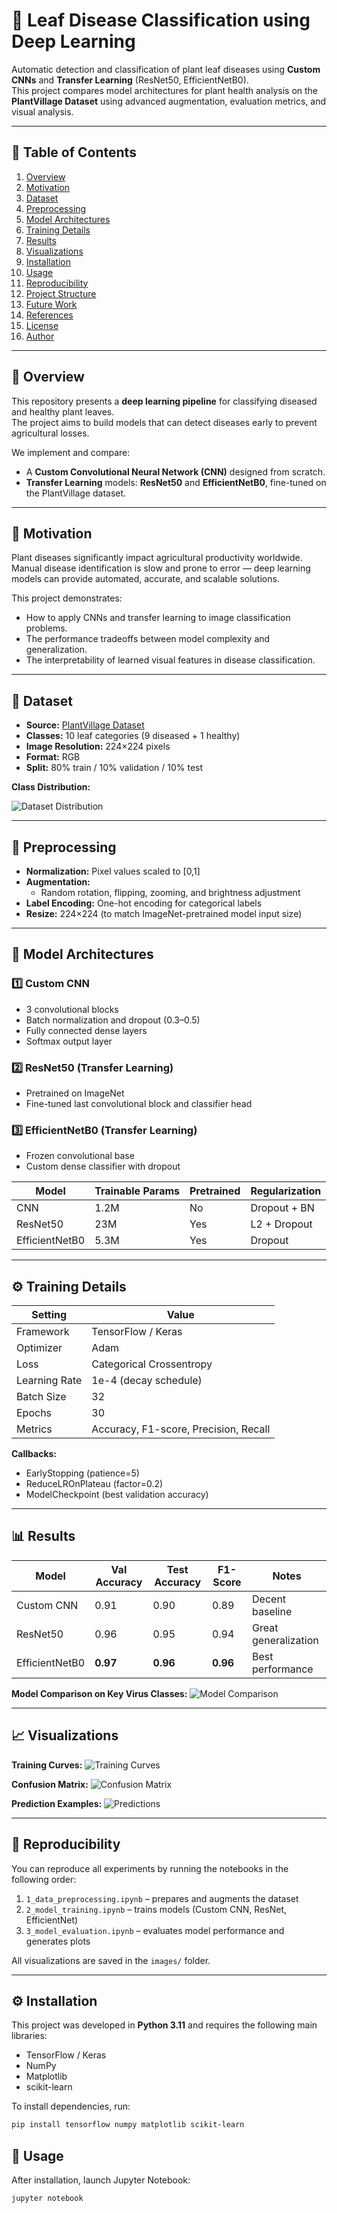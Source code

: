 # 🌿 Leaf Disease Classification using Deep Learning

Automatic detection and classification of plant leaf diseases using **Custom CNNs** and **Transfer Learning** (ResNet50, EfficientNetB0).  
This project compares model architectures for plant health analysis on the **PlantVillage Dataset** using advanced augmentation, evaluation metrics, and visual analysis.

---

## 🧩 Table of Contents

1. [Overview](#overview)  
2. [Motivation](#motivation)  
3. [Dataset](#dataset)  
4. [Preprocessing](#preprocessing)  
5. [Model Architectures](#model-architectures)  
6. [Training Details](#training-details)  
7. [Results](#results)  
8. [Visualizations](#visualizations)
9. [Installation](#installation)
10. [Usage](#usage)
11. [Reproducibility](#reproducibility)  
12. [Project Structure](#project-structure)  
13. [Future Work](#future-work)  
14. [References](#references)  
15. [License](#license)  
16. [Author](#author)

---

## 📖 Overview

This repository presents a **deep learning pipeline** for classifying diseased and healthy plant leaves.  
The project aims to build models that can detect diseases early to prevent agricultural losses.

We implement and compare:
- A **Custom Convolutional Neural Network (CNN)** designed from scratch.  
- **Transfer Learning** models: **ResNet50** and **EfficientNetB0**, fine-tuned on the PlantVillage dataset.

---

## 🌱 Motivation

Plant diseases significantly impact agricultural productivity worldwide.  
Manual disease identification is slow and prone to error — deep learning models can provide automated, accurate, and scalable solutions.  

This project demonstrates:
- How to apply CNNs and transfer learning to image classification problems.  
- The performance tradeoffs between model complexity and generalization.  
- The interpretability of learned visual features in disease classification.

---

## 📂 Dataset

- **Source:** [PlantVillage Dataset](https://www.kaggle.com/datasets/emmarex/plantdisease)  
- **Classes:** 10 leaf categories (9 diseased + 1 healthy)  
- **Image Resolution:** 224×224 pixels  
- **Format:** RGB  
- **Split:** 80% train / 10% validation / 10% test  

**Class Distribution:**

![Dataset Distribution](images/dataset.png)

---

## 🧼 Preprocessing

- **Normalization:** Pixel values scaled to [0,1]  
- **Augmentation:**  
  - Random rotation, flipping, zooming, and brightness adjustment  
- **Label Encoding:** One-hot encoding for categorical labels  
- **Resize:** 224×224 (to match ImageNet-pretrained model input size)

---

## 🧠 Model Architectures

### 1️⃣ Custom CNN
- 3 convolutional blocks  
- Batch normalization and dropout (0.3–0.5)  
- Fully connected dense layers  
- Softmax output layer  

### 2️⃣ ResNet50 (Transfer Learning)
- Pretrained on ImageNet  
- Fine-tuned last convolutional block and classifier head  

### 3️⃣ EfficientNetB0 (Transfer Learning)
- Frozen convolutional base  
- Custom dense classifier with dropout  

| Model | Trainable Params | Pretrained | Regularization |
|--------|------------------|-------------|----------------|
| CNN | 1.2M | No | Dropout + BN |
| ResNet50 | 23M | Yes | L2 + Dropout |
| EfficientNetB0 | 5.3M | Yes | Dropout |

---

## ⚙️ Training Details

| Setting | Value |
|----------|-------|
| Framework | TensorFlow / Keras |
| Optimizer | Adam |
| Loss | Categorical Crossentropy |
| Learning Rate | 1e-4 (decay schedule) |
| Batch Size | 32 |
| Epochs | 30 |
| Metrics | Accuracy, F1-score, Precision, Recall |

**Callbacks:**
- EarlyStopping (patience=5)  
- ReduceLROnPlateau (factor=0.2)  
- ModelCheckpoint (best validation accuracy)

---

## 📊 Results

| Model | Val Accuracy | Test Accuracy | F1-Score | Notes |
|--------|---------------|----------------|----------|--------|
| Custom CNN | 0.91 | 0.90 | 0.89 | Decent baseline |
| ResNet50 | 0.96 | 0.95 | 0.94 | Great generalization |
| EfficientNetB0 | **0.97** | **0.96** | **0.96** | Best performance |

**Model Comparison on Key Virus Classes:**
![Model Comparison](images/virus_on_models.png)

---

## 📈 Visualizations

**Training Curves:**
![Training Curves](images/training_curves.png)

**Confusion Matrix:**
![Confusion Matrix](images/confusion_matrix.png)

**Prediction Examples:**
![Predictions](images/predictions.png)

---


## 🧪 Reproducibility

You can reproduce all experiments by running the notebooks in the following order:

1. `1_data_preprocessing.ipynb` – prepares and augments the dataset  
2. `2_model_training.ipynb` – trains models (Custom CNN, ResNet, EfficientNet)  
3. `3_model_evaluation.ipynb` – evaluates model performance and generates plots  

All visualizations are saved in the `images/` folder.

---

## ⚙️ Installation

This project was developed in **Python 3.11** and requires the following main libraries:

- TensorFlow / Keras
- NumPy
- Matplotlib
- scikit-learn

To install dependencies, run:

```bash
pip install tensorflow numpy matplotlib scikit-learn
```

## 🚀 Usage

After installation, launch Jupyter Notebook:

```bash
jupyter notebook
```

